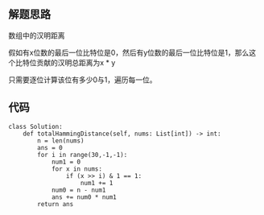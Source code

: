 ## 解题思路
 
数组中的汉明距离

假如有x位数的最后一位比特位是0，然后有y位数的最后一位比特位是1，那么这个比特位贡献的汉明总距离为x * y

只需要逐位计算该位有多少0与1，遍历每一位。






## 代码


```
class Solution:
    def totalHammingDistance(self, nums: List[int]) -> int:
        n = len(nums)
        ans = 0
        for i in range(30,-1,-1):
            num1 = 0
            for x in nums:
                if (x >> i) & 1 == 1:
                    num1 += 1
            num0 = n - num1
            ans += num0 * num1
        return ans
```



